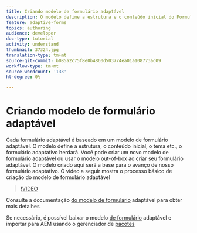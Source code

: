 ```yaml
---
title: Criando modelo de formulário adaptável
description: O modelo define a estrutura e o conteúdo inicial do Formulário adaptativo.
feature: adaptive-forms
topics: authoring
audience: developer
doc-type: tutorial
activity: understand
thumbnail: 37324.jpg
translation-type: tm+mt
source-git-commit: b085a2c75f8e0b4860d503774ea01a108773ad09
workflow-type: tm+mt
source-wordcount: '133'
ht-degree: 0%

---
```



# Criando modelo de formulário adaptável

Cada formulário adaptável é baseado em um modelo de formulário adaptável. O modelo define a estrutura, o conteúdo inicial, o tema etc., o formulário adaptativo herdará. Você pode criar um novo modelo de formulário adaptável ou usar o modelo out-of-box ao criar seu formulário adaptável.
O modelo criado aqui será a base para o avanço de nosso formulário adaptativo.
O vídeo a seguir mostra o processo básico de criação do modelo de formulário adaptável

>[!VIDEO](https://video.tv.adobe.com/v/37324/quality=9)

Consulte a documentação [do modelo de formulário](https://docs.adobe.com/content/help/en/experience-manager-65/forms/adaptive-forms-advanced-authoring/template-editor.html) adaptável para obter mais detalhes

Se necessário, é possível baixar o modelo [de formulário](assets/peak-application-template.zip) adaptável e importar para AEM usando o gerenciador de [pacotes](http://localhost:4502/crx/packmgr/index.jsp)




